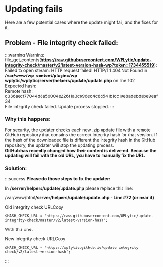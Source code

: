 # Updating fails

Here are a few potential cases where the update might fail, and the fixes for it.

## Problem - File integrity check failed:

:::warning
Warning: file\_get\_contents(**https://raw.githubusercontent.com/WPLytic/update-integrity-check/master/v2/latest-version-hash-wp?token=1734455519**): \
Failed to open stream: HTTP request failed! HTTP/1.1 404 Not Found in **/var/www/wp-content/plugins/wp-wplytic/wplytic/server/helpers/update/update.php** on line 102\
Expected hash:\
Remote hash: c336aecf77044d8a56004e226f1a3c896ec4c8d541b1cc10e8adebdabe9eaf34\
File integrity check failed. Update process stopped.
:::

### Why this happens:

For security, the updater checks each new .zip update file with a remote GitHub repository that contains the correct integrity hash for that version. If the hash of the downloaded file is different the integrity hash in the GitHub repository, the updater will stop the updating process.\
**GitHub has recently changed how their content is delivered. Because the updating will fail with the old URL, you have to manually fix the URL.**

### Solution:

:::success
**Please do those steps to fix the updater:**

In **/server/helpers/update/update.php** please replace this line:

/var/www/htm&#x6C;**/server/helpers/update/update.php - Line #72 (or near it)**

Old integrity check URLCopy

```
$HASH_CHECK_URL = 'https://raw.githubusercontent.com/WPLytic/update-integrity-check/master/v2/latest-version-hash';
```

With this one:

New integrity check URLCopy

```
$HASH_CHECK_URL = 'https://wplytic.github.io/update-integrity-check/v2/latest-version-hash';
```
:::









